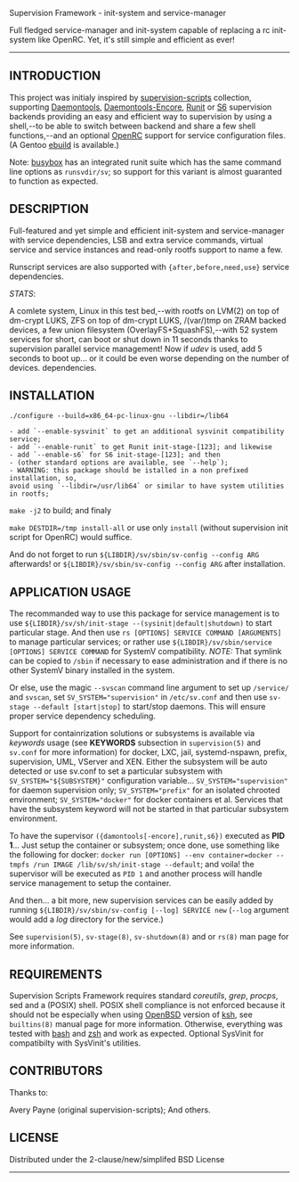 Supervision Framework - init-system and service-manager

Full fledged service-manager and init-system capable of replacing a
rc init-system like OpenRC. Yet, it's still simple and efficient as ever!

---

INTRODUCTION
------------

This project was initialy inspired by [supervision-scripts][1] collection,
supporting [Daemontools][3], [Daemontools-Encore][4], [Runit][5] or [S6][6]
supervision backends providing an easy and efficient way to supervision
by using a shell,--to be able to switch between backend and share a few shell
functions,--and an optional [OpenRC][7] support for service configuration files.
(A Gentoo [ebuild][2] is available.)

Note: [busybox](http://www.busybox.net/) has an integrated runit suite which has
the same command line options as `runsvdir/sv`; so support for this variant is
almost guaranted to function as expected.

DESCRIPTION
-----------

Full-featured and yet simple and efficient init-system and service-manager
with service dependencies, LSB and extra service commands, virtual
service and service instances and read-only rootfs support to name a few.

Runscript services are also supported with `{after,before,need,use}` service
dependencies.

*STATS*:

A comlete system, Linux in this test bed,--with rootfs on LVM(2) on top of
dm-crypt LUKS, ZFS on top of dm-crypt LUKS, /(var/)tmp on ZRAM backed devices,
a few union filesystem (OverlayFS+SquashFS),--with 52 system services for short,
can boot or shut down in 11 seconds thanks to supervision parallel service
management! Now if _udev_ is used, add 5 seconds to boot up... or it could be
even worse depending on the number of devices.
dependencies.

INSTALLATION
------------

`./configure --build=x86_64-pc-linux-gnu --libdir=/lib64`

    - add `--enable-sysvinit` to get an additional sysvinit compatibility service;
    - add `--enable-runit` to get Runit init-stage-[123]; and likewise
    - add `--enable-s6` for S6 init-stage-[123]; and then
    - (other standard options are available, see `--help`);
    - WARNING: this package should be istalled in a non prefixed installation, so,
    avoid using `--libdir=/usr/lib64` or similar to have system utilities in rootfs;

`make -j2` to build; and finaly

`make DESTDIR=/tmp install-all` or use only `install` (without supervision init
script for OpenRC) would suffice.

And do not forget to run `${LIBDIR}/sv/sbin/sv-config --config ARG` afterwards!
or `${LIBDIR}/sv/sbin/sv-config --config ARG` after installation.

APPLICATION USAGE
-----------------

The recommanded way to use this package for service management is to use
`${LIBDIR}/sv/sh/init-stage --(sysinit|default|shutdown)` to start particular stage. And then use
`rs [OPTIONS] SERVICE COMMAND [ARGUMENTS]` to manage particular services;
or rather use `${LIBDIR}/sv/sbin/service [OPTIONS] SERVICE COMMAND` for
SystemV compatibility. *NOTE:* That symlink can be copied to `/sbin` if
necessary to ease administration and if there is no other SystemV binary
installed in the system.

Or else, use the magic `--svscan` command line argument to set up `/service/` and
`svscan`, set `SV_SYSTEM="supervision"` in `/etc/sv.conf` and then use
`sv-stage --default [start|stop]` to start/stop daemons.
This will ensure proper service dependency scheduling.

Support for containrization solutions or subsystems is available via _keywords_
usage (see __KEYWORDS__ subsection in `supervision(5)` and `sv.conf` for more
information) for docker, LXC, jail, systemd-nspawn, prefix, supervision, UML,
VServer and XEN.
Either the subsystem will be auto detected or use sv.conf to set a particular
subsystem with `SV_SYSTEM="${SUBSYSTEM}"` configuration variable...
`SV_SYSTEM="supervision"` for daemon supervision only;
`SV_SYSTEM="prefix"` for an isolated chrooted environment;
`SV_SYSTEM="docker"` for docker containers et al.
Services that have the subsystem keyword will not be started in that particular
subsystem environment.

To have the supervisor `({damontools[-encore],runit,s6})` executed as __PID 1__...
Just setup the container or subsystem; once done, use something like
the following for docker: `docker run [OPTIONS] --env container=docker --tmpfs /run
IMAGE /lib/sv/sh/init-stage --default`; and voila! the supervisor will be executed
as `PID 1` and another process will handle service management to setup the container.

And then... a bit more, new supervision services can be easily added by
running `${LIBDIR}/sv/sbin/sv-config [--log] SERVICE new` (`--log` argument
would add a *log* directory for the service.)

See `supervision(5)`, `sv-stage(8)`, `sv-shutdown(8)` and or `rs(8)` man page
for more information.

REQUIREMENTS
------------

Supervision Scripts Framework requires standard _coreutils_, _grep_, _procps_,
sed and a (POSIX) shell.
POSIX shell compliance is not enforced because it should not be especially when
using [OpenBSD](http://openbsd.org) version of [ksh](http://www.kornshell.com/),
see `builtins(8)` manual page for more information. Otherwise, everything was
tested with [bash](http://tiswww.case.edu/php/chet/bash/bashtop.html) and
[zsh](http://www.zsh.org/) and work as expected.
Optional SysVinit for compatibilty with SysVinit's utilities.

CONTRIBUTORS
------------

Thanks to:

Avery Payne (original supervision-scripts);
And others.

LICENSE
-------

Distributed under the 2-clause/new/simplifed BSD License

---

[1]:https://gitlab.com/apayne/supervision-scripts
[2]:https://gitlab.com/tokiclover/bar-overlay
[3]:http://cr.yp.to/daemontools.html
[4]:http://untroubled.org/daemontools-encore/
[5]:http://smarden.org/runit/
[6]:http://www.skarnet.org/software/s6/
[7]:https://github.com/OpenRC/openrc
